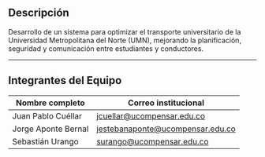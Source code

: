 ## Descripción
Desarrollo de un sistema para optimizar el transporte universitario de la Universidad Metropolitana del Norte (UMN), mejorando la planificación, seguridad y comunicación entre estudiantes y conductores.
 
---
 
## Integrantes del Equipo
 
| Nombre completo           | Correo institucional                  |
|---------------------------|---------------------------------------|
| Juan Pablo Cuéllar        | jcuellar@ucompensar.edu.co            |
| Jorge Aponte Bernal       | jestebanaponte@ucompensar.edu.co      |
| Sebastián Urango          | surango@ucompensar.edu.co             |
